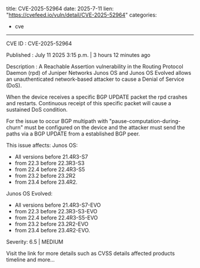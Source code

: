  
title: CVE-2025-52964
date: 2025-7-11
lien: "https://cvefeed.io/vuln/detail/CVE-2025-52964"
categories:
  - cve
---

CVE ID : CVE-2025-52964

Published :  July 11
2025
3:15 p.m. | 3 hours
12 minutes ago

Description : A Reachable Assertion vulnerability in the Routing Protocol Daemon (rpd) of Juniper Networks Junos OS and Junos OS Evolved allows an unauthenticated
network-based attacker to cause a Denial of Service (DoS).

When the device receives a specific BGP UPDATE packet
the rpd crashes and restarts. Continuous receipt of this specific packet will cause a sustained DoS condition.

For the issue to occur
BGP multipath with "pause-computation-during-churn" must be configured on the device
and the attacker must send the paths via a BGP UPDATE from a established BGP peer.

This issue affects:
Junos OS: 
  *  All versions before 21.4R3-S7
*  from 22.3 before 22.3R3-S3
*  from 22.4 before 22.4R3-S5
*  from 23.2 before 23.2R2
*  from 23.4 before 23.4R2.



Junos OS Evolved: 
  *  All versions before 21.4R3-S7-EVO
*  from 22.3 before 22.3R3-S3-EVO
*  from 22.4 before 22.4R3-S5-EVO
*  from 23.2 before 23.2R2-EVO
*  from 23.4 before 23.4R2-EVO.

Severity: 6.5 | MEDIUM

Visit the link for more details
such as CVSS details
affected products
timeline
and more...
